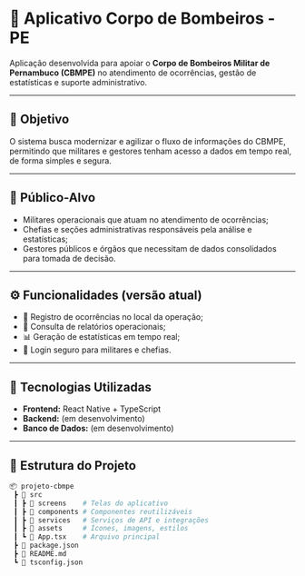 # 🚒 Aplicativo Corpo de Bombeiros - PE  

Aplicação desenvolvida para apoiar o **Corpo de Bombeiros Militar de Pernambuco (CBMPE)** no atendimento de ocorrências, gestão de estatísticas e suporte administrativo.  

---

## 📌 Objetivo  
O sistema busca modernizar e agilizar o fluxo de informações do CBMPE, permitindo que militares e gestores tenham acesso a dados em tempo real, de forma simples e segura.  

---

## 👥 Público-Alvo  
- Militares operacionais que atuam no atendimento de ocorrências;  
- Chefias e seções administrativas responsáveis pela análise e estatísticas;  
- Gestores públicos e órgãos que necessitam de dados consolidados para tomada de decisão.  

---

## ⚙️ Funcionalidades (versão atual)  
- 📲 Registro de ocorrências no local da operação;  
- 📑 Consulta de relatórios operacionais;  
- 📊 Geração de estatísticas em tempo real;  
- 🔐 Login seguro para militares e chefias.  

---

## 🚀 Tecnologias Utilizadas  
- **Frontend:** React Native + TypeScript  
- **Backend:** (em desenvolvimento)  
- **Banco de Dados:** (em desenvolvimento)  

---

## 📂 Estrutura do Projeto  
```bash
📦 projeto-cbmpe
 ┣ 📂 src
 ┃ ┣ 📂 screens    # Telas do aplicativo
 ┃ ┣ 📂 components # Componentes reutilizáveis
 ┃ ┣ 📂 services   # Serviços de API e integrações
 ┃ ┣ 📂 assets     # Ícones, imagens, estilos
 ┃ ┗ 📜 App.tsx    # Arquivo principal
 ┣ 📜 package.json
 ┣ 📜 README.md
 ┗ 📜 tsconfig.json
